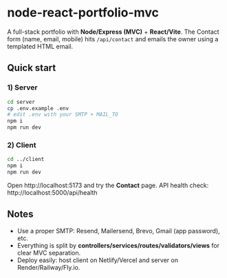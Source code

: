 # node-react-portfolio-mvc

A full-stack portfolio with **Node/Express (MVC)** + **React/Vite**. The Contact form (name, email, mobile) hits `/api/contact` and emails the owner using a templated HTML email.

## Quick start

### 1) Server
```bash
cd server
cp .env.example .env
# edit .env with your SMTP + MAIL_TO
npm i
npm run dev
```

### 2) Client
```bash
cd ../client
npm i
npm run dev
```

Open http://localhost:5173 and try the **Contact** page. API health check: http://localhost:5000/api/health

## Notes
- Use a proper SMTP: Resend, Mailersend, Brevo, Gmail (app password), etc.
- Everything is split by **controllers/services/routes/validators/views** for clear MVC separation.
- Deploy easily: host client on Netlify/Vercel and server on Render/Railway/Fly.io.
